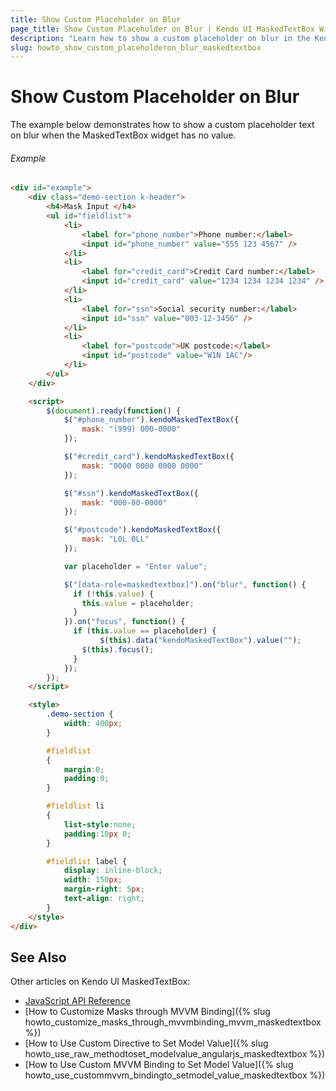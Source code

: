 ```yaml
---
title: Show Custom Placeholder on Blur
page_title: Show Custom Placeholder on Blur | Kendo UI MaskedTextBox Widget
description: "Learn how to show a custom placeholder on blur in the Kendo UI MaskedTextBox widget."
slug: howto_show_custom_placeholderon_blur_maskedtextbox
---
```


# Show Custom Placeholder on Blur

The example below demonstrates how to show a custom placeholder text on blur when the MaskedTextBox widget has no value.

###### Example

```html
<div id="example">
    <div class="demo-section k-header">
        <h4>Mask Input </h4>
        <ul id="fieldlist">
            <li>
                <label for="phone_number">Phone number:</label>
                <input id="phone_number" value="555 123 4567" />
            </li>
            <li>
                <label for="credit_card">Credit Card number:</label>
                <input id="credit_card" value="1234 1234 1234 1234" />
            </li>
            <li>
                <label for="ssn">Social security number:</label>
                <input id="ssn" value="003-12-3456" />
            </li>
            <li>
                <label for="postcode">UK postcode:</label>
                <input id="postcode" value="W1N 1AC"/>
            </li>
        </ul>
    </div>

    <script>
        $(document).ready(function() {
            $("#phone_number").kendoMaskedTextBox({
                mask: "(999) 000-0000"
            });

            $("#credit_card").kendoMaskedTextBox({
                mask: "0000 0000 0000 0000"
            });

            $("#ssn").kendoMaskedTextBox({
                mask: "000-00-0000"
            });

            $("#postcode").kendoMaskedTextBox({
                mask: "L0L 0LL"
            });

            var placeholder = "Enter value";

            $("[data-role=maskedtextbox]").on("blur", function() {
              if (!this.value) {
                this.value = placeholder;
              }
            }).on("focus", function() {
              if (this.value == placeholder) {
                    $(this).data("kendoMaskedTextBox").value("");
                $(this).focus();
              }
            });
        });
    </script>

    <style>
        .demo-section {
            width: 400px;
        }

        #fieldlist
        {
            margin:0;
            padding:0;
        }

        #fieldlist li
        {
            list-style:none;
            padding:10px 0;
        }

        #fieldlist label {
            display: inline-block;
            width: 150px;
            margin-right: 5px;
            text-align: right;
        }
    </style>
</div>
```

## See Also

Other articles on Kendo UI MaskedTextBox:

* [JavaScript API Reference](/api/javascript/ui/maskedtextbox)
* [How to Customize Masks through MVVM Binding]({% slug howto_customize_masks_through_mvvmbinding_mvvm_maskedtextbox %})
* [How to Use Custom Directive to Set Model Value]({% slug howto_use_raw_methodtoset_modelvalue_angularjs_maskedtextbox %})
* [How to Use Custom MVVM Binding to Set Model Value]({% slug howto_use_custommvvm_bindingto_setmodel_value_maskedtextbox %})